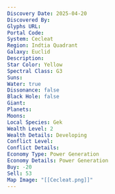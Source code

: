 ```yaml
---
Discovery Date: 2025-04-20
Discovered By:
Glyphs URL:
Portal Code:
System: Cecleat
Region: Indtia Quadrant
Galaxy: Euclid
Description:
Star Color: Yellow
Spectral Class: G3
Suns:
Water: true
Dissonance: false
Black Hole: false
Giant:
Planets:
Moons:
Local Species: Gek
Wealth Level: 2
Wealth Details: Developing
Conflict Level:
Conflict Details:
Economy Type: Power Generation
Economy Details: Power Generation
Buy: -20
Sell: 53
Map Image: "[[Cecleat.png]]"
---
```

